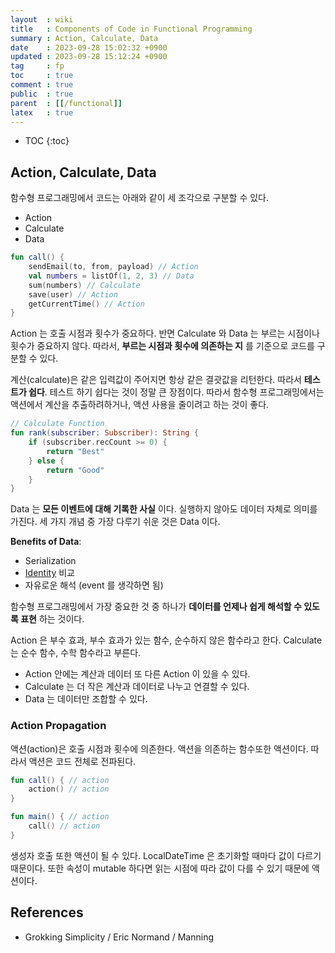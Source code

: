 ```yaml
---
layout  : wiki
title   : Components of Code in Functional Programming
summary : Action, Calculate, Data
date    : 2023-09-28 15:02:32 +0900
updated : 2023-09-28 15:12:24 +0900
tag     : fp
toc     : true
comment : true
public  : true
parent  : [[/functional]]
latex   : true
---
```

* TOC
{:toc}

## Action, Calculate, Data

함수형 프로그래밍에서 코드는 아래와 같이 세 조각으로 구분할 수 있다.

- Action
- Calculate
- Data

```kotlin
fun call() {
    sendEmail(to, from, payload) // Action
    val numbers = listOf(1, 2, 3) // Data
    sum(numbers) // Calculate
    save(user) // Action
    getCurrentTime() // Action
}
```

Action 는 호출 시점과 횟수가 중요하다. 반면 Calculate 와 Data 는 부르는 시점이나 횟수가 중요하지 않다. 따라서, __부르는 시점과 횟수에 의존하는 지__ 를 기준으로 코드를 구분할 수 있다.

계산(calculate)은 같은 입력값이 주어지면 항상 같은 결괏값을 리턴한다. 따라서 __테스트가 쉽다__. 
테스트 하기 쉽다는 것이 정말 큰 장점이다. 따라서 함수형 프로그래밍에서는 액션에서 계산을 추출하려하거나, 액션 사용을 줄이려고 하는 것이 좋다. 

```kotlin
// Calculate Function
fun rank(subscriber: Subscriber): String {
    if (subscriber.recCount >= 0) {
        return "Best"
    } else {
        return "Good"
    }
}
```

Data 는 __모든 이벤트에 대해 기록한 사실__ 이다. 실행하지 않아도 데이터 자체로 의미를 가진다. 세 가지 개념 중 가장 다루기 쉬운 것은 Data 이다.

__Benefits of Data__:
- Serialization
- [Identity](https://baekjungho.github.io/wiki/kotlin/kotlin-equality/#identity) 비교
- 자유로운 해석 (event 를 생각하면 됨)

함수형 프로그래밍에서 가장 중요한 것 중 하나가 __데이터를 언제나 쉽게 해석할 수 있도록 표현__ 하는 것이다.

Action 은 부수 효과, 부수 효과가 있는 함수, 순수하지 않은 함수라고 한다. Calculate 는 순수 함수, 수학 함수라고 부른다.

- Action 안에는 계산과 데이터 또 다른 Action 이 있을 수 있다.
- Calculate 는 더 작은 계산과 데이터로 나누고 연결할 수 있다.
- Data 는 데이터만 조합할 수 있다.

### Action Propagation

액션(action)은 호출 시점과 횟수에 의존한다. 액션을 의존하는 함수또한 액션이다. 따라서 액션은 코드 전체로 전파된다.

```kotlin
fun call() { // action
    action() // action
}

fun main() { // action
    call() // action
}
```

생성자 호출 또한 액션이 될 수 있다. LocalDateTime 은 초기화할 때마다 값이 다르기 때문이다. 또한 속성이 mutable 하다면 읽는 시점에 따라 값이 다를 수 있기 때문에 액션이다.

## References

- Grokking Simplicity / Eric Normand / Manning